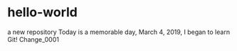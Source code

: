 # hello-world
a new repository
Today is a memorable day, March 4, 2019, I began to learn Git!
Change_0001
